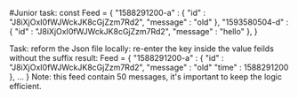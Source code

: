 #Junior
task:
const Feed = {
    "1588291200-a" : {
      "id" : "J8iXjOxI0fWJWckJK8cGjZzm7Rd2",
      "message" : "old"
    },
    "1593580504-d" : {
      "id" : "J8iXjOxI0fWJWckJK8cGjZzm7Rd2",
      "message" : "hello"
    },
}

Task: reform the Json file locally:
re-enter the key inside the value feilds without the suffix
result:
Feed = {
    "1588291200-a" : {
      "id" : "J8iXjOxI0fWJWckJK8cGjZzm7Rd2",
      "message" : "old"
      "time" : 1588291200
    },
    ...
}
Note: this feed contain 50 messages, it's important to keep the logic efficient.
